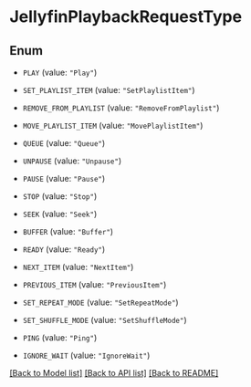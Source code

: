 # JellyfinPlaybackRequestType

## Enum


* `PLAY` (value: `"Play"`)

* `SET_PLAYLIST_ITEM` (value: `"SetPlaylistItem"`)

* `REMOVE_FROM_PLAYLIST` (value: `"RemoveFromPlaylist"`)

* `MOVE_PLAYLIST_ITEM` (value: `"MovePlaylistItem"`)

* `QUEUE` (value: `"Queue"`)

* `UNPAUSE` (value: `"Unpause"`)

* `PAUSE` (value: `"Pause"`)

* `STOP` (value: `"Stop"`)

* `SEEK` (value: `"Seek"`)

* `BUFFER` (value: `"Buffer"`)

* `READY` (value: `"Ready"`)

* `NEXT_ITEM` (value: `"NextItem"`)

* `PREVIOUS_ITEM` (value: `"PreviousItem"`)

* `SET_REPEAT_MODE` (value: `"SetRepeatMode"`)

* `SET_SHUFFLE_MODE` (value: `"SetShuffleMode"`)

* `PING` (value: `"Ping"`)

* `IGNORE_WAIT` (value: `"IgnoreWait"`)


[[Back to Model list]](../README.md#documentation-for-models) [[Back to API list]](../README.md#documentation-for-api-endpoints) [[Back to README]](../README.md)


